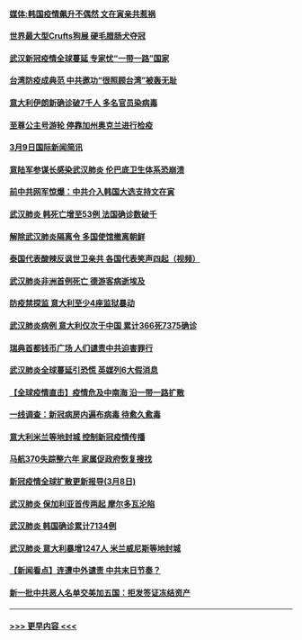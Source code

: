 #### [媒体:韩国疫情飙升不偶然 文在寅亲共惹祸](../pages/prog202/a102795710.md?t=03100603) 
#### [世界最大型Crufts狗展 硬毛腊肠犬夺冠](../pages/prog202/a102795792.md?t=03100603) 
#### [武汉新冠疫情全球蔓延 专家忧“一带一路”国家](../pages/prog202/a102795789.md?t=03100603) 
#### [台湾防疫成典范 中共邀功“很照顾台湾”被轰无耻](../pages/prog202/a102795718.md?t=03100603) 
#### [意大利伊朗新确诊破7千人 多名官员染病毒](../pages/prog202/a102795622.md?t=03100603) 
#### [至尊公主号游轮 停靠加州奥克兰进行检疫](../pages/prog202/a102795617.md?t=03100603) 
#### [3月9日国际新闻简讯](../pages/prog202/a102795348.md?t=03100603) 
#### [意陆军参谋长感染武汉肺炎 伦巴底卫生体系恐崩溃](../pages/prog202/a102795357.md?t=03100603) 
#### [前中共网军惊爆：中共介入韩国大选支持文在寅](../pages/prog202/a102795309.md?t=03100603) 
#### [武汉肺炎 韩死亡增至53例 法国确诊数破千](../pages/prog202/a102795174.md?t=03100603) 
#### [解除武汉肺炎隔离令 多国使馆撤离朝鲜](../pages/prog202/a102795296.md?t=03100603) 
#### [泰国代表酸辣反讽世卫亲共 各国代表笑声四起（视频）](../pages/prog202/a102795051.md?t=03100603) 
#### [武汉肺炎非洲首例死亡 德游客病逝埃及](../pages/prog202/a102795189.md?t=03100603) 
#### [防疫禁探监 意大利至少4座监狱暴动](../pages/prog202/a102795143.md?t=03100603) 
#### [武汉肺炎病例 意大利仅次于中国 累计366死7375确诊](../pages/prog202/a102795127.md?t=03100603) 
#### [瑞典首都钱币广场 人们谴责中共迫害罪行](../pages/prog202/a102795131.md?t=03100603) 
#### [武汉肺炎全球蔓延引恐慌 英媒列6大假消息](../pages/prog202/a102794910.md?t=03100603) 
#### [【全球疫情直击】疫情危及中南海 沿一带一路扩散](../pages/prog202/a102794985.md?t=03100603) 
#### [一线调查：新冠病房内遍布病毒 待愈久愈毒](../pages/prog202/a102794885.md?t=03100603) 
#### [意大利米兰等地封城 控制新冠疫情传播](../pages/prog202/a102794919.md?t=03100603) 
#### [马航370失踪整六年 家属促政府恢复搜找](../pages/prog202/a102794906.md?t=03100603) 
#### [新冠疫情全球扩散更新报导(3月8日)](../pages/prog202/a102794904.md?t=03100603) 
#### [武汉肺炎 保加利亚首传两起 摩尔多瓦沦陷](../pages/prog202/a102794845.md?t=03100603) 
#### [武汉肺炎 韩国确诊累计7134例](../pages/prog202/a102794726.md?t=03100603) 
#### [武汉肺炎 意大利暴增1247人 米兰威尼斯等地封城](../pages/prog202/a102794689.md?t=03100603) 
#### [【新闻看点】连遭中外谴责 中共末日节奏？](../pages/prog202/a102794677.md?t=03100603) 
#### [新一批中共恶人名单交美加五国：拒发签证冻结资产](../pages/prog202/a102794665.md?t=03100603) 

----
#### [ >>> 更早内容 <<< ](../indexes/prog202-earlier.md)
